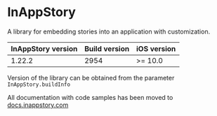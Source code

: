 # InAppStory

A library for embedding stories into an application with customization.

| InAppStory version | Build version | iOS version |
|--------------------|---------------|-------------|
| 1.22.2             | 2954          | >= 10.0     |

Version of the library can be obtained from the parameter `InAppStory.buildInfo`

All documentation with code samples has been moved to [docs.inappstory.com](https://docs.inappstory.com/sdk-guides/ios/how-to-get-started.html)